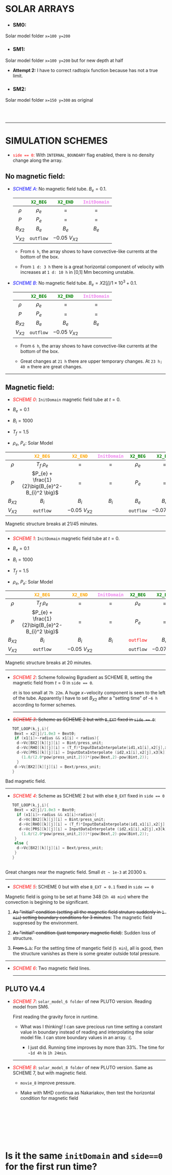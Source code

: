 # SOLAR ARRAYS

- <h3>SM0:</h3>
 
 Solar model folder `x=100 y=200`


- <h3>SM1:</h3>

 Solar model folder `x=100 y=200` but for new depth at half

 - **Attempt 2:** I have to correct radtopix function because has not a true limit.


- <h3>SM2:</h3>
 
 Solar model folder `x=150 y=300` as original 
 

</br></br>


----

# SIMULATION SCHEMES


<!--# solar\_model\_0:
+ `X2BEG` conditions userdef.
# solar\_model\_1:
* `X2BEG` conditions reflective: 
# _solar\_model\_2:_
* If variables are not set, then are `False`. -->

* <span style="color:red">``side == 0``:</span> With `INTERNAL_BOUNDARY` flag enabled, there is no density change along the array.

## No magnetic field:

- <span style="color:blue">_SCHEME A_:</span> No magnetic field tube. $B_e=0.1$.
    
  |   |  <span style="color:green">`X2_BEG`</span> | <span style="color:green">`X2_END`</span>  |  <span style="color:violet">`InitDomain`</span> |
  |:-:|:-:|:-:|:-:|
  | $\rho$   | $\rho_e$  |  $=$ | $=$ | 
  | $P$      |  $P_{e}$ | $=$  | $=$  |
  | $B_{X2}$ | $B_e$  | $B_e$ | $B_e$ | 
  | $V_{X2}$ | `outflow`   | $-0.05~V_{X2}$   |  |
  
  - From `6 h`, the array shows to have convective-like currents at the bottom of the box.
  
  - From `1 d: 3 h` there is a great horizontal component of velocity with increases at `1 d: 10 h` in [0,1] Mm becoming unstable.
  
- <span style="color:blue">_SCHEME B_:</span> No magnetic field tube. $B_e=X2[j]/1\times 10^3 + 0.1$.
    
  |   |  <span style="color:green">`X2_BEG`</span> | <span style="color:green">`X2_END`</span>  |  <span style="color:violet">`InitDomain`</span> |
  |:-:|:-:|:-:|:-:|
  | $\rho$   | $\rho_e$  |  $=$ | $=$ | 
  | $P$      |  $P_{e}$ | $=$  | $=$  |
  | $B_{X2}$ | $B_e$  | $B_e$ | $B_e$ | 
  | $V_{X2}$ | `outflow`   | $-0.05~V_{X2}$   |  |

  - From `6 h`, the array shows to have convective-like currents at the bottom of the box.
  
  - Great changes at `21 h` there are upper temporary changes. At `23 h; 40 m` there are great changes. 


  
---







##  Magnetic field:
 
  
- <span style="color:red">_SCHEME 0_</span>: `InitDomain` magnetic field tube at $t=0$.
  
 - $B_e=0.1$
  
 - $B_i=1000$
  
 - $T_f=1.5$ 
  
 - $\rho_e,~P_e:$ Solar Model
  
  |   |  <span style="color:orange">`X2_BEG`</span>  | <span style="color:orange">`X2_END`</span> |  <span style="color:violet">`InitDomain`</span>  |  <span style="color:green">`X2_BEG`</span> | <span style="color:green">`X2_END`</span>  |  <span style="color:violet">`InitDomain`</span> |
  |:-:|:-:|:-:|:-:|:-:|:-:|:-:|
  | $\rho$   | $T_f ~\rho_e$  |  $=$ | $=$ | $\rho_e$ | $=$ | $=$|
  | $P$      |  $P_{e} + \frac{1}{2}\big(B_{e}^2-B_{i}^2 \big)$ | $=$  | $=$  | $P_{e}$ | $=$ | $=$|
  | $B_{X2}$ | $B_i$  | $B_i$ | $B_i$ | $B_e$ | $B_e$ | $B_e$ |
  | $V_{X2}$ | `outflow`   | $-0.05~V_{X2}$   | | `outflow`  | $-0.07~V_{X2}$  | |
  
 Magnetic structure breaks at 21/45 minutes. 
 
 ---
 
 
 
 
- <span style="color:red">_SCHEME 1_</span>: `InitDomain` magnetic field tube at $t=0$.
  
 - $B_e=0.1$
  
 - $B_i=1000$
  
 - $T_f=1.5$ 
  
 - $\rho_e,~P_e:$ Solar Model
  
  |   |  <span style="color:orange">`X2_BEG`</span>  | <span style="color:orange">`X2_END`</span> |  <span style="color:violet">`InitDomain`</span>  |  <span style="color:green">`X2_BEG`</span> | <span style="color:green">`X2_END`</span>  |  <span style="color:violet">`InitDomain`</span> |
  |:-:|:-:|:-:|:-:|:-:|:-:|:-:|
  | $\rho$   | $T_f ~\rho_e$  |  $=$ | $=$ | $\rho_e$ | $=$ | $=$|
  | $P$      |  $P_{e} + \frac{1}{2}\big(B_{e}^2-B_{i}^2 \big)$ | $=$  | $=$  | $P_{e}$ | $=$ | $=$|
  | $B_{X2}$ | $B_i$  | $B_i$ | $B_i$ | <span style="color:red">`outflow`</span> | $B_e$ | $B_e$ |
  | $V_{X2}$ | `outflow`   | $-0.05~V_{X2}$   | | `outflow`  | $-0.07~V_{X2}$  | |
  
 Magnetic structure breaks at 20 minutes. 
  
  
  ---
  
- <span style="color:red">_SCHEME 2_</span>: Scheme following Bgradient as SCHEME B, setting the magnetic field from $t=0$ in `side == 0`.

  `dt` is too small at `7h 22m`. A huge $x-$velocity component is seen to the left of the tube. Apparently I have to set $B_{X2}$ after a "setting time" of `~6 h` according to former schemes.
  
  
  ---
  
- ~~<span style="color:red">_SCHEME 3_</span>: Scheme as SCHEME 2 but with `B_EXT` fixed in `side == 0`~~:

 ```c 
    TOT_LOOP(k,j,i){
     Bext = x2[j]/1.0e3 + Bext0;
     if (x1[i]>-radius && x1[i] < radius){ 
      d->Vc[BX2][k][j][i] = Bint/press_unit;
      d->Vc[RHO][k][j][i] = (T_f)*InputDataInterpolate(id1,x1[i],x2[j],x3[k]);
      d->Vc[PRS][k][j][i] = InputDataInterpolate (id2,x1[i],x2[j],x3[k]) +
        (1.0/(2.0*pow(press_unit,2)))*(pow(Bext,2)-pow(Bint,2));
      }
     d->Vc[BX2][k][j][i] = Bext/press_unit;
    }
 ```
 Bad magnetic field.
    
  ---
    
- <span style="color:red">_SCHEME 4_</span>: Scheme as SCHEME 2  but with else `B_EXT` fixed in `side == 0`

 ```c
    TOT_LOOP(k,j,i){
     Bext = x2[j]/1.0e3 + Bext0;
      if (x1[i]>-radius && x1[i]<radius){ 
       d->Vc[BX2][k][j][i] = Bint/press_unit;
       d->Vc[RHO][k][j][i] = (T_f)*InputDataInterpolate(id1,x1[i],x2[j],x3[k]);
       d->Vc[PRS][k][j][i] = InputDataInterpolate (id2,x1[i],x2[j],x3[k]) +
        (1.0/(2.0*pow(press_unit,2)))*(pow(Bext,2)-pow(Bint,2));
     }
     else {
      d->Vc[BX2][k][j][i] = Bext/press_unit;
     }
    }
    
 ```
 Great changes near the magnetic field. Small `dt ~ 1e-3` at 20300 s. 
 
  ---

	
- <span style="color:red">_SCHEME 5_</span>: SCHEME 0  but with else `B_EXT = 0.1` fixed in `side == 0`

 Magnetic field is going to be set at frame 348 (`5h 48 min`) where the convection is begining to be significant.
 
  1. ~~As "initial" condition (setting all the magnetic field struture suddenly in `1 min`) setting boundary conditions for 3 minutes~~: The magnetic field suppresed by the environment. 
 
  2. ~~As "initial" condition (just temporary magnetic field)~~: Sudden loss of structure.

  3. ~~From `5 h`~~: For the setting time of mangetic field (`5 min`), all is good, then the structure vanishes as there is some greater outside total pressure.
 
  ---

	
- <span style="color:red">_SCHEME 6_</span>: Two magnetic field lines.
   
  ---

## PLUTO V4.4
	
- <span style="color:red">_SCHEME 7_</span>: `solar_model_6 folder` of new PLUTO version. Reading model from SM6.

  First reading the gravity force in runtime.
  
  - What was I thinking! I can save precious run time setting a constant value in boundary instead of reading and interpolating the solar model file. I can store boundary values in an array. :(.
    
     - I just did. Running time improves by more than $33\%$. The time for `~1d 4h` is `1h 24min`.
     
  ---
  
- <span style="color:red">_SCHEME 8_</span>: `solar_model_8 folder` of new PLUTO version. Same as SCHEME 7, but with magnetic field.

  -  `movie_8` improve pressure.
  
  - Make with MHD continua as Nakariakov, then test the horizontal condition for magnetic field
      
    
</br> </br> </br> </br> </br> </br> 

# Is it the same `initDomain` and `side==0` for the first run time? 
<!-- blank line --> 
